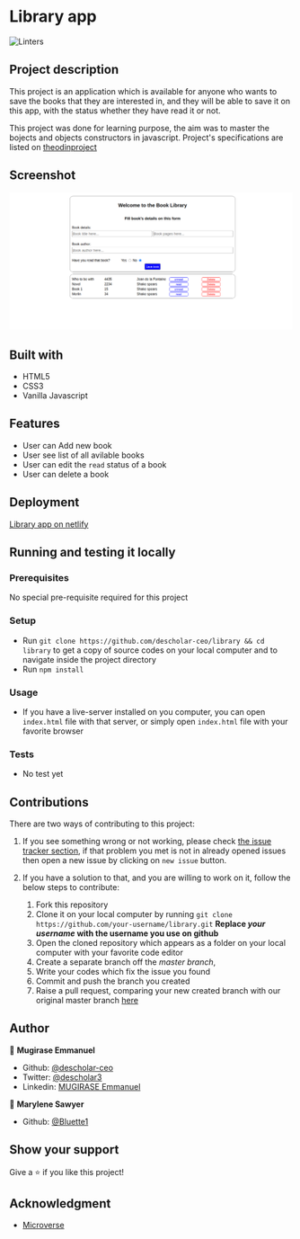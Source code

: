 # Library app
![Linters](https://github.com/descholar-ceo/library/workflows/Linters/badge.svg)

## Project description
This project is an application which is available for anyone who wants to save the books that they are interested in, and they will be able to save it on this app, with the status whether they have read it or not.

This project was done for learning purpose, the aim was to master the bojects and objects constructors in javascript. Project's specifications are listed on [theodinproject](https://www.theodinproject.com/courses/javascript/lessons/library)

## Screenshot
![](./assets/library-screenshot.png)

## Built with
- HTML5
- CSS3
- Vanilla Javascript

## Features
- User can Add new book
- User see list of all avilable books
- User can edit the `read` status of a book
- User can delete a book

## Deployment
[Library app on netlify](https://quizzical-lumiere-418bd9.netlify.app/)

## Running and testing it locally

### Prerequisites
No special pre-requisite required for this project

### Setup
- Run `git clone https://github.com/descholar-ceo/library && cd library` to get a copy of source codes on your local computer and to navigate inside the project directory
- Run `npm install`

### Usage
- If you have a live-server installed on you computer, you can open `index.html` file with that server, or simply open `index.html` file with your favorite browser

### Tests
- No test yet

## Contributions

There are two ways of contributing to this project:

1.  If you see something wrong or not working, please check [the issue tracker section](https://github.com/descholar-ceo/library/issues ), if that problem you met is not in already opened issues then open a new issue by clicking on `new issue` button.

2.  If you have a solution to that, and you are willing to work on it, follow the below steps to contribute:
    1.  Fork this repository
    1.  Clone it on your local computer by running `git clone https://github.com/your-username/library.git` __Replace *your username* with the username you use on github__
    1.  Open the cloned repository which appears as a folder on your local computer with your favorite code editor
    1.  Create a separate branch off the *master branch*,
    1.  Write your codes which fix the issue you found
    1.  Commit and push the branch you created
    1.  Raise a pull request, comparing your new created branch with our original master branch [here](https://github.com/descholar-ceo/library)

## Author

👤 **Mugirase Emmanuel**

- Github: [@descholar-ceo](https://github.com/descholar-ceo)
- Twitter: [@descholar3](https://twitter.com/descholar3)
- Linkedin: [MUGIRASE Emmanuel](https://www.linkedin.com/in/mugirase-emmanuel)

👤 **Marylene Sawyer**

- Github: [@Bluette1](https://github.com/Bluette1)


## Show your support

Give a ⭐️ if you like this project!

## Acknowledgment
* [Microverse](https://www.microvese.org)
